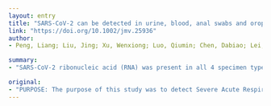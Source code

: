 ```yaml
---
layout: entry
title: "SARS-CoV-2 can be detected in urine, blood, anal swabs and oropharyngeal swabs specimens"
link: "https://doi.org/10.1002/jmv.25936"
author:
- Peng, Liang; Liu, Jing; Xu, Wenxiong; Luo, Qiumin; Chen, Dabiao; Lei, Ziying; Huang, Zhanlian; Li, Xuejun; Deng, Keji; Lin, Bingliang; Gao, Zhiliang

summary:
- "SARS-CoV-2 ribonucleic acid (RNA) was present in all 4 specimen types, though not all specimen types were positive simultaneously. The presence of viral RNA in the urine did not necessarily predict urinary tract symptoms. Testing different specimen types may be useful for monitoring disease changes and progression, and for establishing a prognosis. Patients' demographic and clinical data were recorded. Quantitative real-time PCR was used to detect SARS RNA."

original:
- "PURPOSE: The purpose of this study was to detect Severe Acute Respiratory Syndrome Coronavirus 2 (SARS-CoV-2) ribonucleic acid (RNA) in urine and blood specimens, and anal and oropharyngeal swabs from patients with confirmed SARS-CoV-2 infection, and correlated positive results with clinical findings. METHODS: Patients with confirmed SARS-CoV-2 infections were included in this study. Patients' demographic and clinical data were recorded. Quantitative real-time PCR was used to detect SARS-CoV-2 RNA in urine and blood specimens, and anal and oropharyngeal swabs. The study is registered at ClinicalTrials.gov (No. NCT04279782, February 19, 2020). RESULTS: SARS-CoV-2 RNA was present in all 4 specimen types, though not all specimen types were positive simultaneously. The presence of viral RNA was not necessarily predictive of clinical symptoms, e.g., the presence of viral RNA in the urine did not necessarily predict urinary tract symptoms. CONCLUSIONS: SARS-CoV-2 can infect multiple systems, including the urinary tract. Testing different specimen types may be useful for monitoring disease changes and progression, and for establishing a prognosis. This article is protected by copyright. All rights reserved."
---
```


